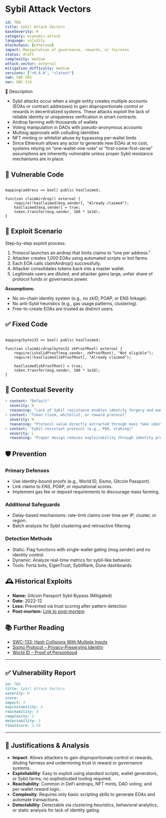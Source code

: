 # Sybil Attack Vectors 

```YAML
id: TBA
title: Sybil Attack Vectors 
baseSeverity: H
category: economic-attack
language: solidity
blockchain: [ethereum]
impact: Manipulation of governance, rewards, or fairness
status: draft
complexity: medium
attack_vector: external
mitigation_difficulty: medium
versions: [">0.6.0", "<latest"]
cwe: CWE-302
swc: SWC-114
```
📝 Description

- Sybil attacks occur when a single entity creates multiple accounts (EOAs or contract addresses) to gain disproportionate control or rewards in decentralized systems. These attacks exploit the lack of reliable identity or uniqueness verification in smart contracts.
- Airdrop farming with thousands of wallets
- Voting manipulation in DAOs with pseudo-anonymous accounts
- Multisig approvals with colluding identities
- NFT minting or whitelist abuse by bypassing per-wallet limits
- Since Ethereum allows any actor to generate new EOAs at no cost, systems relying on “one-wallet-one-vote” or “first-come-first-serve” assumptions are inherently vulnerable unless proper Sybil resistance mechanisms are in place.

## 🚨 Vulnerable Code

```solidity

mapping(address => bool) public hasClaimed;

function claimAirdrop() external {
    require(!hasClaimed[msg.sender], "Already claimed");
    hasClaimed[msg.sender] = true;
    token.transfer(msg.sender, 100 * 1e18);
}
```

## 🧪 Exploit Scenario

Step-by-step exploit process:

1. Protocol launches an airdrop that limits claims to “one per address.”
2. Attacker creates 1,000 EOAs using automated scripts or bot farms.
3. Each EOA calls claimAirdrop() successfully.
4. Attacker consolidates tokens back into a master wallet.
5. Legitimate users are diluted, and attacker gains large, unfair share of protocol funds or governance power.

**Assumptions:**

- No on-chain identity system (e.g., no zkID, POAP, or ENS linkage).
- No anti-Sybil heuristics (e.g., gas usage patterns, clustering).
- Free-to-create EOAs are trusted as distinct users.

## ✅ Fixed Code

```solidity

mapping(bytes32 => bool) public hasClaimed;

function claimAirdrop(bytes32 zkProofRoot) external {
    require(isValidProof(msg.sender, zkProofRoot), "Not eligible");
    require(!hasClaimed[zkProofRoot], "Already claimed");

    hasClaimed[zkProofRoot] = true;
    token.transfer(msg.sender, 100 * 1e18);
}
```

## 🧭 Contextual Severity

```yaml
- context: "Default"
  severity: H
  reasoning: "Lack of Sybil resistance enables identity forgery and manipulation."
- context: "Token claim, whitelist, or reward protocol"
  severity: H
  reasoning: "Protocol value directly extracted through mass fake identities."
- context: "Sybil-resistant protocol (e.g., POH, staking)"
  severity: L
  reasoning: "Proper design reduces exploitability through identity proofs or costs."
```

## 🛡️ Prevention

### Primary Defenses

- Use identity-bound proofs (e.g., World ID, Sismo, Gitcoin Passport).
- Link claims to ENS, POAP, or reputational scores.
- Implement gas fee or deposit requirements to discourage mass farming.

### Additional Safeguards

- Delay-based mechanisms: rate-limit claims over time per IP, cluster, or region.
- Batch analysis for Sybil clustering and retroactive filtering.

### Detection Methods

- Static: Flag functions with single-wallet gating (msg.sender) and no identity control.
- Dynamic: Analyze real-time metrics for sybil-like behavior.
- Tools: Forta bots, EigenTrust, SybilRank, Dune dashboards

## 🕰️ Historical Exploits

- **Name:** Gitcoin Passport Sybil Bypass (Mitigated) 
- **Date:** 2022-12 
- **Loss:** Prevented via trust scoring after pattern detection
- **Post-mortem:** [Link to post-mortem](https://passport.gitcoin.co/docs/) 
  
## 📚 Further Reading

- [SWC-133: Hash Collisions With Multiple Inputs](https://swcregistry.io/docs/SWC-133) 
- [Sismo Protocol – Privacy-Preserving Identity](https://docs.sismo.io/) 
- [World ID – Proof of Personhood](https://worldcoin.org/world-id) 

---

## ✅ Vulnerability Report

```markdown
id: TBA
title: Sybil Attack Vectors
severity: H
score:
impact: 3  
exploitability: 4  
reachability: 5  
complexity: 2  
detectability: 3  
finalScore: 3.55
```

---

## 📄 Justifications & Analysis

- **Impact**: Allows attackers to gain disproportionate control or rewards, diluting fairness and undermining trust in reward or governance systems.
- **Exploitability**: Easy to exploit using standard scripts, wallet generators, or Sybil farms; no sophisticated tooling required.
- **Reachability**: Common in DeFi airdrops, NFT mints, DAO voting, and per-wallet reward logic.
- **Complexity**: Requires only basic scripting skills to generate EOAs and automate transactions.
- **Detectability**: Detectable via clustering heuristics, behavioral analytics, or static analysis for lack of identity gating.
